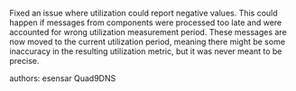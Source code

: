Fixed an issue where utilization could report negative values. This could happen if messages from components were processed too late and were accounted for wrong utilization measurement period. These messages are now moved to the current utilization period, meaning there might be some inaccuracy in the resulting utilization metric, but it was never meant to be precise.

authors: esensar Quad9DNS
